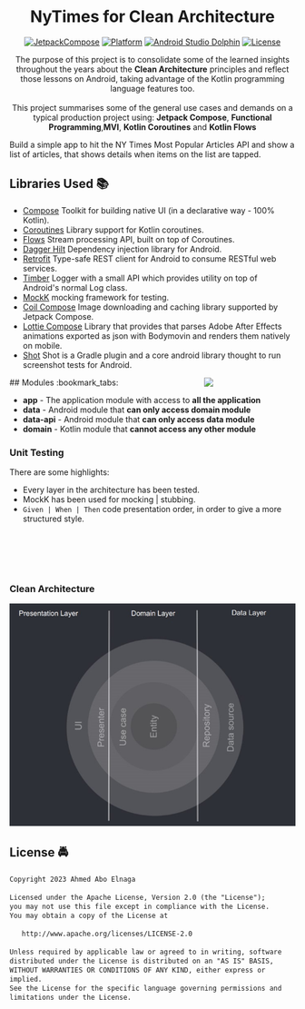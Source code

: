 <h1 align="center">NyTimes for Clean Architecture</h1>

<p align="center">
  <a href="https://developer.android.com/jetpack/androidx/releases/compose"><img alt="JetpackCompose" src="https://img.shields.io/badge/Jetpack%20Compose-1.1.0--beta03-blueviolet"/></a>
  <a href="https://developer.android.com/reference"><img alt="Platform" src="https://img.shields.io/badge/platform-android-brightgreen.svg"/></a>
  <a href="https://androidstudio.googleblog.com/2022/05/android-studio-dolphin-beta-1-now.html"><img alt="Android Studio Dolphin" src="https://img.shields.io/badge/AS%20Dolphin-2021.3.1%20Patch%204-9cf.svg"/></a>
  <a href="https://opensource.org/licenses/Apache-2.0"><img alt="License" src="https://img.shields.io/badge/License-Apache%202.0-blue.svg"/></a>
</p>

<p align="center">
The purpose of this project is to consolidate some of the learned insights throughout the years about the <b>Clean Architecture</b> principles and reflect those lessons on Android, taking advantage of the Kotlin programming language features too.
<br/><br>This project summarises some of the general use cases and demands on a typical production project using: <b>Jetpack Compose</b>, <b>Functional Programming</b>,<b>MVI</b>, <b>Kotlin Coroutines</b> and <b>Kotlin Flows</b></p> 
Build a simple app to hit the NY Times Most Popular Articles API and show a list of articles, that
shows details when items on the list are tapped.

## Libraries Used :books:

* [Compose][0] Toolkit for building native UI (in a declarative way - 100% Kotlin).
* [Coroutines][1] Library support for Kotlin coroutines.
* [Flows][2] Stream processing API, built on top of Coroutines.
* [Dagger Hilt][3] Dependency injection library for Android.
* [Retrofit][4] Type-safe REST client for Android to consume RESTful web services.
* [Timber][5] Logger with a small API which provides utility on top of Android's normal Log class.
* [MockK][6] mocking framework for testing.
* [Coil Compose][7] Image downloading and caching library supported by Jetpack Compose.
* [Lottie Compose][8] Library that provides that parses Adobe After Effects animations exported as
  json with Bodymovin and renders them natively on mobile.
* [Shot][9] Shot is a Gradle plugin and a core android library thought to run screenshot tests for
  Android.

[0]:  https://developer.android.com/jetpack

[1]:  https://github.com/Kotlin/kotlinx.coroutines

[2]:  https://kotlin.github.io/kotlinx.coroutines/kotlinx-coroutines-core/kotlinx.coroutines.flow/-flow/

[3]:  https://dagger.dev/hilt/

[4]:  https://github.com/square/retrofit

[5]:  https://github.com/JakeWharton/timber

[6]:  https://mockk.io

[7]: https://github.com/coil-kt/coil

[8]: https://airbnb.io/lottie/#/android-compose

[9]: https://github.com/pedrovgs/Shot

<img src="/art/demo.gif" align="right" width="32%"/>
## Modules :bookmark_tabs:

* **app** - The application module with access to **all the application**
* **data** - Android module that **can only access domain module**
* **data-api** - Android module that **can only access data module**
* **domain** - Kotlin module that **cannot access any other module**

### Unit Testing

There are some highlights:

* Every layer in the architecture has been tested.
* MockK has been used for mocking | stubbing.
* `Given | When | Then` code presentation order, in order to give a more structured style.

<br /><br /><br /><br />
### Clean Architecture 
<p align="center">
<img src="/art/clean_architecture_dark.jpg"/>
</p>


## License :oncoming_police_car:
    Copyright 2023 Ahmed Abo Elnaga

    Licensed under the Apache License, Version 2.0 (the "License");
    you may not use this file except in compliance with the License.
    You may obtain a copy of the License at

       http://www.apache.org/licenses/LICENSE-2.0

    Unless required by applicable law or agreed to in writing, software
    distributed under the License is distributed on an "AS IS" BASIS,
    WITHOUT WARRANTIES OR CONDITIONS OF ANY KIND, either express or implied.
    See the License for the specific language governing permissions and
    limitations under the License.


